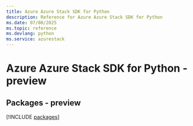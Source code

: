```yaml
---
title: Azure Azure Stack SDK for Python
description: Reference for Azure Azure Stack SDK for Python
ms.date: 07/08/2025
ms.topic: reference
ms.devlang: python
ms.service: azurestack
---
```

# Azure Azure Stack SDK for Python - preview
## Packages - preview
[!INCLUDE [packages](azure-stack-index.md)]